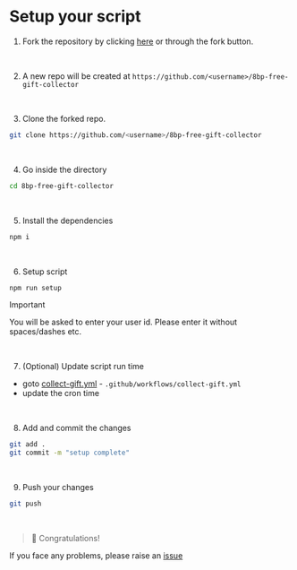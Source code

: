 # Setup your script


1. Fork the repository by clicking [here](https://github.com/aditeyaS/8bp-free-gift-collector/fork) or through the fork button.

</br>

2. A new repo will be created at `https://github.com/<username>/8bp-free-gift-collector`

</br>

3. Clone the forked repo.
```bash
git clone https://github.com/<username>/8bp-free-gift-collector
```

</br>

4. Go inside the directory
```bash
cd 8bp-free-gift-collector
```

</br>

5. Install the dependencies
```bash
npm i
```

</br>

6. Setup script
```bash
npm run setup
```
> [!IMPORTANT]  
> You will be asked to enter your user id. Please enter it without spaces/dashes etc.

</br>

7. (Optional) Update script run time
  - goto [collect-gift.yml](.github/workflows/collect-gift.yml) - `.github/workflows/collect-gift.yml`
  - update the cron time

</br>

8. Add and commit the changes
```bash
git add .
git commit -m "setup complete"
```

</br>

9. Push your changes
```bash
git push
```

</br>

> 🎉 Congratulations!

If you face any problems, please raise an [issue](https://github.com/aditeyaS/8bp-free-gift-collector/issues/new)
